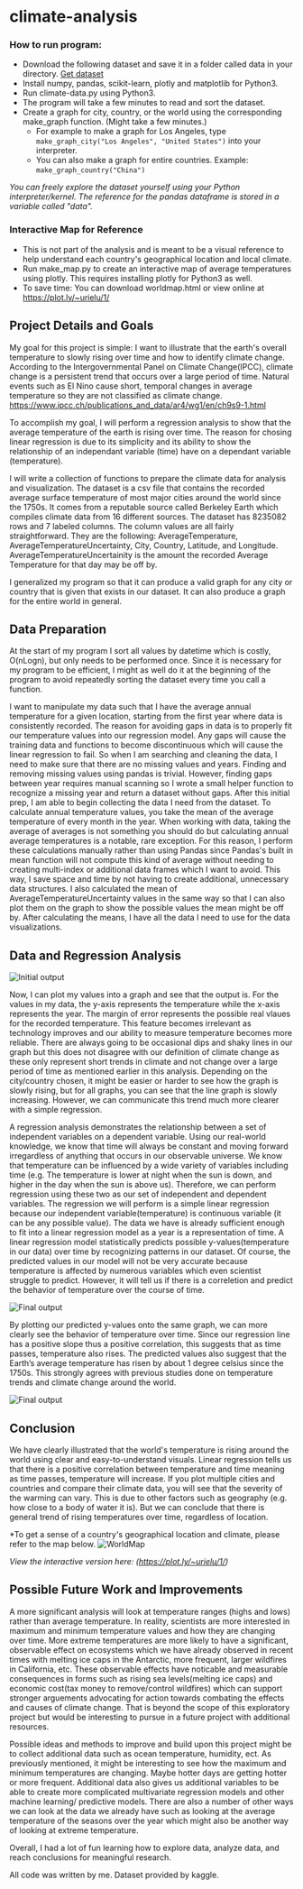 # climate-analysis

### How to run program:
- Download the following dataset and save it in a folder called data in your directory. [Get dataset](https://www.kaggle.com/berkeleyearth/climate-change-earth-surface-temperature-data/data) 
- Install numpy, pandas, scikit-learn, plotly and matplotlib for Python3. 
- Run climate-data.py using Python3.
- The program will take a few minutes to read and sort the dataset.
- Create a graph for city, country, or the world using the corresponding make_graph function. (Might take a few minutes.)
  - For example to make a graph for Los Angeles, type ```make_graph_city("Los Angeles", "United States")``` into your interpreter.
  - You can also make a graph for entire countries. Example: ```make_graph_country("China")```

*You can freely explore the dataset yourself using your Python interpreter/kernel. The reference for the pandas dataframe is stored in a variable called "data".*
 
### Interactive Map for Reference
- This is not part of the analysis and is meant to be a visual reference to help understand each country's geographical location and local climate.
- Run make_map.py to create an interactive map of average temperatures using plotly. This requires installing plotly for Python3 as well.
- To save time: You can download worldmap.html or view online at https://plot.ly/~urielu/1/  

## Project Details and Goals
My goal for this project is simple: I want to illustrate that the earth's overall temperature to slowly rising over time and how to identify climate change. According to the Intergovernmental Panel on Climate Change(IPCC), climate change is a persistent trend that occurs over a large period of time. Natural events such as El Nino cause short, temporal changes in average temperature so they are not classified as climate change. https://www.ipcc.ch/publications_and_data/ar4/wg1/en/ch9s9-1.html 

To accomplish my goal, I will perform a regression analysis to show that the average temperature of the earth is rising over time. The reason for chosing linear regression is due to its simplicity and its ability to show the relationship of an independant variable (time) have on a dependant variable (temperature).

I will write a collection of functions to prepare the climate data for analysis and visualization. The dataset is a csv file that contains the recorded average surface temperature of most major cities around the world since the 1750s. It comes from a reputable source called Berkeley Earth which compiles climate data from 16 different sources. The dataset has 8235082 rows and 7 labeled columns. The column values are all fairly straightforward. They are the following: AverageTemperature, AverageTemperatureUncertainty, City, Country, Latitude, and Longitude. AverageTemperatureUncertainity is the amount the recorded Average Temperature for that day may be off by.

I generalized my program so that it can produce a valid graph for any city or country that is given that exists in our dataset. It can also produce a graph for the entire world in general.

## Data Preparation
At the start of my program I sort all values by datetime which is costly, O(nLogn), but only needs to be performed once. Since it is necessary for my program to be efficient, I might as well do it at the beginning of the program to avoid repeatedly sorting the dataset every time you call a function.

I want to manipulate my data such that I have the average annual temperature for a given location, starting from the first year where data is consistently recorded. The reason for avoiding gaps in data is to properly fit our temperature values into our regression model. Any gaps will cause the training data and functions to become discontinuous which will cause the linear regression to fail. So when I am searching and cleaning the data, I need to make sure that there are no missing values and years. Finding and removing missing values using pandas is trivial. However, finding gaps between year requires manual scanning so I wrote a small helper function to recognize a missing year and return a dataset without gaps. After this initial prep, I am able to begin collecting the data I need from the dataset. To calculate annual temperature values, you take the mean of the average temperature of every month in the year. When working with data, taking the average of averages is not something you should do but calculating annual average temperatures is a notable, rare exception. For this reason, I perform these calculations manually rather than using Pandas since Pandas's built in mean function will not compute this kind of average without needing to creating multi-index or additional data frames which I want to avoid. This way, I save space and time by not having to create additional, unnecessary data structures. I also calculated the mean of AverageTemperatureUncertainty values in the same way so that I can also plot them on the graph to show the possible values the mean might be off by. After calculating the means, I have all the data I need to use for the data visualizations.

## Data and Regression Analysis
![Initial output](example-outputs/yearly-average-temp-LA.png)

Now, I can plot my values into a graph and see that the output is. For the values in my data, the y-axis represents the temperature while the x-axis represents the year. The margin of error represents the possible real vlaues for the recorded temperature. This feature becomes irrelevant as technology improves and our ability to measure temperature becomes more reliable. There are always going to be occasional dips and shaky lines in our graph but this does not disagree with our definition of climate change as these only represent short trends in climate and not change over a large period of time as mentioned earlier in this analysis. Depending on the city/country chosen, it might be easier or harder to see how the graph is slowly rising, but for all graphs, you can see that the line graph is slowly increasing. However, we can communicate this trend much more clearer with a simple regression. 

A regression analysis demonstrates the relationship between a set of independent variables on a dependent variable. Using our real-world knowledge, we know that time will always be constant and moving forward irregardless of anything that occurs in our observable universe. We know that temperature can be influenced by a wide variety of variables including time (e.g. The temperature is lower at night when the sun is down, and higher in the day when the sun is above us). Therefore, we can perform regression using these two as our set of independent and dependent variables. The regression we will perform is a simple linear regression because our independent variable(temperature) is continuous variable (it can be any possible value). The data we have is already sufficient enough to fit into a linear regression model as a year is a representation of time.  A linear regression model statistically predicts possible y-values(temperature in our data) over time by recognizing patterns in our dataset. Of course, the predicted values in our model will not be very accurate because temperature is affected by numerous variables which even scientist struggle to predict. However, it will tell us if there is a correletion and predict the behavior of temperature over the course of time.

![Final output](example-outputs/la_graph.png)

By plotting our predicted y-values onto the same graph, we can more clearly see the behavior of temperature over time. Since our regression line has a positive slope thus a positive correlation, this suggests that as time passes, temperature also rises. The predicted values also suggest that the Earth’s average temperature has risen by about 1 degree celsius since the 1750s. This strongly agrees with previous studies done on temperature trends and climate change around the world.

![Final output](example-outputs/world_graph.png)

## Conclusion
We have clearly illustrated that the world's temperature is rising around the world using clear and easy-to-understand visuals. Linear regression tells us that there is a positive correlation between temperature and time meaning as time passes, temperature will increase.  If you plot multiple cities and countries and compare their climate data, you will see that the severity of the warming can vary. This is due to other factors such as geography (e.g. how close to a body of water it is). But we can conclude that there is general trend of rising temperatures over time, regardless of location. 

*To get a sense of a country's geographical location and climate, please refer to the map below.
![WorldMap](example-outputs/worldmap.png)

*View the interactive version here: (https://plot.ly/~urielu/1/)*
## Possible Future Work and Improvements
A more significant analysis will look at temperature ranges (highs and lows) rather than average temperature. In reality, scientists are more interested in maximum and minimum temperature values and how they are changing over time. More extreme temperatures are more likely to have a significant, observable effect on ecosystems which we have already observed in recent times with melting ice caps in the Antarctic, more frequent, larger wildfires in California, etc. These observable effects have noticable and measurable consequences in forms such as rising sea levels(melting ice caps) and economic cost(tax money to remove/control wildfires) which can support stronger arguements advocating for action towards combating the effects and causes of climate change. That is beyond the scope of this exploratory project but would be interesting to pursue in a future project with additional resources.

Possible ideas and methods to improve and build upon this project might be to collect additional data such as ocean temperature, humidity, ect. As previously mentioned, it might be interesting to see how the maximum and minimum temperatures are changing. Maybe hotter days are getting hotter or more frequent. Additional data also gives us additional variables to be able to create more complicated multivariate regression models and other machine learning/ predictive models. There are also a number of other ways we can look at the data we already have such as looking at the average temperature of the seasons over the year which might also be another way of looking at extreme temperature.

Overall, I had a lot of fun learning how to explore data, analyze data, and reach conclusions for meaningful research.

All code was written by me. Dataset provided by kaggle.
